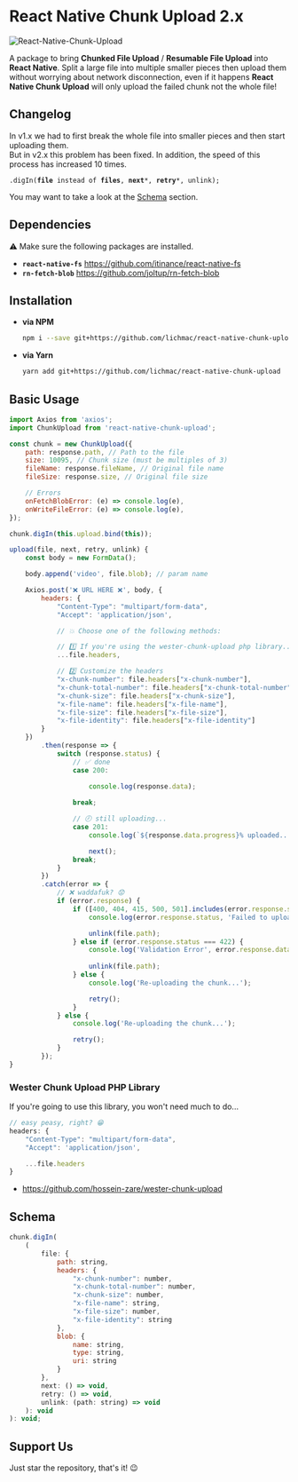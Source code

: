 # React Native Chunk Upload 2.x
![React-Native-Chunk-Upload](https://raw.githubusercontent.com/hossein-zare/react-native-chunk-upload/master/assets/presentation.png)

A package to bring **Chunked File Upload** / **Resumable File Upload** into **React Native**. Split a large file into multiple smaller pieces then upload them without worrying about network disconnection, even if it happens **React Native Chunk Upload** will only upload the failed chunk not the whole file!

## Changelog
In v1.x we had to first break the whole file into smaller pieces and then start uploading them.  
But in v2.x this problem has been fixed. In addition, the speed of this process has increased 10 times.

<pre><code>.digIn(<b>file</b> instead of <b>files</b>, <b>next</b>*, <b>retry</b>*, unlink);</code></pre>
You may want to take a look at the [Schema](#schema) section.

## Dependencies
⚠ Make sure the following packages are installed.

* **`react-native-fs`** https://github.com/itinance/react-native-fs
* **`rn-fetch-blob`** https://github.com/joltup/rn-fetch-blob

## Installation
* **via NPM**

    ```bash
    npm i --save git+https://github.com/lichmac/react-native-chunk-upload
    ```
* **via Yarn**

    ```bash
    yarn add git+https://github.com/lichmac/react-native-chunk-upload
    ```

## Basic Usage
```javascript
import Axios from 'axios';
import ChunkUpload from 'react-native-chunk-upload';

const chunk = new ChunkUpload({
    path: response.path, // Path to the file
    size: 10095, // Chunk size (must be multiples of 3)
    fileName: response.fileName, // Original file name
    fileSize: response.size, // Original file size

    // Errors
    onFetchBlobError: (e) => console.log(e),
    onWriteFileError: (e) => console.log(e),
});

chunk.digIn(this.upload.bind(this));

upload(file, next, retry, unlink) {
    const body = new FormData();

    body.append('video', file.blob); // param name

    Axios.post('❌ URL HERE ❌', body, {
        headers: {
            "Content-Type": "multipart/form-data",
            "Accept": 'application/json',

            // 💥 Choose one of the following methods:

            // 1️⃣ If you're using the wester-chunk-upload php library...
            ...file.headers,

            // 2️⃣ Customize the headers
            "x-chunk-number": file.headers["x-chunk-number"],
            "x-chunk-total-number": file.headers["x-chunk-total-number"],
            "x-chunk-size": file.headers["x-chunk-size"],
            "x-file-name": file.headers["x-file-name"],
            "x-file-size": file.headers["x-file-size"],
            "x-file-identity": file.headers["x-file-identity"]
        }
    })
        .then(response => {
            switch (response.status) {
                // ✅ done
                case 200:

                    console.log(response.data);
                    
                break;

                // 🕗 still uploading...
                case 201:
                    console.log(`${response.data.progress}% uploaded...`);

                    next();
                break;
            }
        })
        .catch(error => {
            // ❌ waddafuk? 😟
            if (error.response) {
                if ([400, 404, 415, 500, 501].includes(error.response.status)) {
                    console.log(error.response.status, 'Failed to upload the chunk.');

                    unlink(file.path);
                } else if (error.response.status === 422) {
                    console.log('Validation Error', error.response.data);
                    
                    unlink(file.path);
                } else {
                    console.log('Re-uploading the chunk...');

                    retry();
                }
            } else {
                console.log('Re-uploading the chunk...');

                retry();
            }
        });
}
```

### Wester Chunk Upload PHP Library 
If you're going to use this library, you won't need much to do...  
```javascript
// easy peasy, right? 😁
headers: {
    "Content-Type": "multipart/form-data",
    "Accept": 'application/json',

    ...file.headers
}
```
* https://github.com/hossein-zare/wester-chunk-upload

## Schema
```javascript
chunk.digIn(
    (
        file: {
            path: string,
            headers: {
                "x-chunk-number": number,
                "x-chunk-total-number": number,
                "x-chunk-size": number,
                "x-file-name": string,
                "x-file-size": number,
                "x-file-identity": string
            },
            blob: {
                name: string,
                type: string,
                uri: string
            }
        },
        next: () => void,
        retry: () => void,
        unlink: (path: string) => void
    ): void
): void;
```

## Support Us
Just star the repository, that's it! 😉
